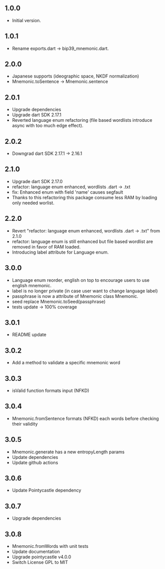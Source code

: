 ## 1.0.0

- Initial version.

## 1.0.1

- Rename exports.dart -> bip39_mnemonic.dart.

## 2.0.0

- Japanese supports (ideographic space, NKDF normalization)
- Mnemonic.toSentence -> Mnemonic.sentence 

## 2.0.1

- Upgrade dependencies
- Upgrade dart SDK 2.17.1
- Reverted language enum refactoring (file based wordlists introduce async with too much edge effect).

## 2.0.2

- Downgrad dart SDK 2.17.1 -> 2.16.1

## 2.1.0
- Upgrade dart SDK 2.17.0
- refactor: language enum enhanced, wordlists .dart -> .txt
- fix: Enhanced enum with field 'name' causes segfault
- Thanks to this refactoring this package consume less RAM by loading only needed worlist. 

## 2.2.0
- Revert "refactor: language enum enhanced, wordlists .dart -> .txt" from 2.1.0
- refactor: language enum is still enhanced but file based wordlist are removed in favor of RAM loaded. 
- Introducing label attribute for Language enum.  

## 3.0.0
-  Language enum reorder, english on top to encourage users to use english mnemonic. 
- label is no longer private (in case user want to change language label)
- passphrase is now a attribute of Mnemonic class Mnemonic.
- seed replace Mnemonic.toSeed(passphrase)
- tests update -> 100% coverage

## 3.0.1
- README update

## 3.0.2
- Add a method to validate a specific mnemonic word

## 3.0.3
- isValid function formats input (NFKD)

## 3.0.4
- Mnemonic.fromSentence formats (NFKD) each words before checking their validity

## 3.0.5
- Mnemonic.generate has a new entropyLength params
- Update dependencies
- Update github actions

## 3.0.6
- Update Pointycastle dependency

## 3.0.7
- Upgrade dependencies

## 3.0.8
- Mnemonic.fromWords with unit tests
- Update documentation
- Upgrade pointycastle v4.0.0
- Switch License GPL to MIT
